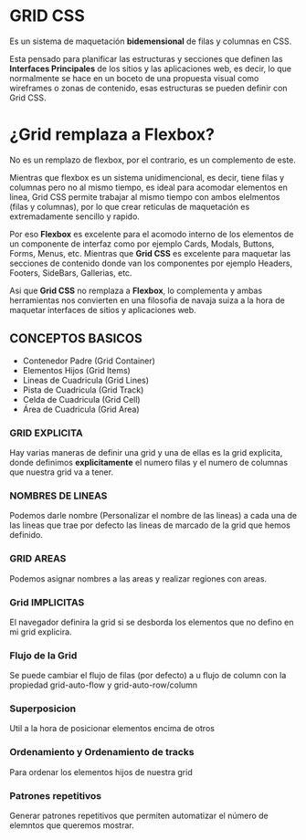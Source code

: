 # GRID CSS

Es un sistema de maquetación __bidemensional__ de filas y columnas en CSS.

Esta pensado para planificar las estructuras y secciones que definen las __Interfaces Principales__ de los sitios y las aplicaciones web, es decir, lo que normalmente se hace en un boceto de una propuesta visual como wireframes o zonas de contenido, esas estructuras se pueden definir con Grid CSS.

# ¿Grid remplaza a  Flexbox?

No es un remplazo de flexbox, por el contrario, es un complemento de este.

Mientras que flexbox es un sistema unidimencional, es decir, tiene filas y columnas pero no al mismo tiempo, es ideal para acomodar elementos en linea, Grid CSS permite trabajar al mismo tiempo con ambos elelmentos (filas y columnas), por lo que crear reticulas de maquetación es extremadamente sencillo y rapido.

Por eso __Flexbox__ es excelente para el acomodo interno de los elementos de un componente de interfaz como por ejemplo Cards, Modals, Buttons, Forms, Menus, etc. Mientras que __Grid CSS__ es excelente para maquetar las secciones de contenido donde van los componentes por ejemplo Headers, Footers, SideBars, Gallerias, etc.

Asi que __Grid CSS__ no remplaza a __Flexbox__, lo complementa y ambas herramientas nos convierten en una filosofia de navaja suiza a la hora de maquetar interfaces de sitios y aplicaciones web.

## CONCEPTOS BASICOS

-  Contenedor Padre (Grid Container)
-  Elementos Hijos (Grid Items)
-  Lineas de Cuadricula (Grid Lines)
-  Pista de Cuadricula (Grid Track)
-  Celda de Cuadricula (Grid Cell)
-  Área de Cuadricula (Grid Area)

### GRID EXPLICITA

Hay varias maneras de definir una grid y una de ellas es la grid explicita, donde definimos __explicitamente__ el numero filas y el numero de columnas que nuestra grid va a tener.

### NOMBRES DE LINEAS

Podemos darle nombre (Personalizar el nombre de las lineas) a cada una de las lineas que trae por defecto las lineas de marcado de la grid que hemos definido.

### GRID AREAS

Podemos asignar nombres a las areas y realizar regiones con areas.

### Grid IMPLICITAS

El navegador definira la grid si se desborda los elementos que no defino en mi grid explicira.

### Flujo de la Grid

Se puede cambiar el flujo de filas (por defecto) a u flujo de column con la propiedad grid-auto-flow y grid-auto-row/column

### Superposicion

Util a la hora de posicionar elementos encima de otros

### Ordenamiento y Ordenamiento de tracks

Para ordenar los elementos hijos de nuestra grid

### Patrones repetitivos

Generar patrones repetitivos que permiten automatizar el número de elemntos que queremos mostrar.
